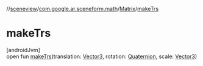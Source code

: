 //[sceneview](../../../index.md)/[com.google.ar.sceneform.math](../index.md)/[Matrix](index.md)/[makeTrs](make-trs.md)

# makeTrs

[androidJvm]\
open fun [makeTrs](make-trs.md)(translation: [Vector3](../-vector3/index.md), rotation: [Quaternion](../-quaternion/index.md), scale: [Vector3](../-vector3/index.md))
